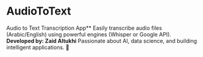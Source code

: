 # AudioToText
Audio to Text Transcription App**   Easily transcribe audio files (Arabic/English) using powerful engines (Whisper or Google API).  **Developed by: Zaid Altukhi**   Passionate about AI, data science, and building intelligent applications. 🚀
